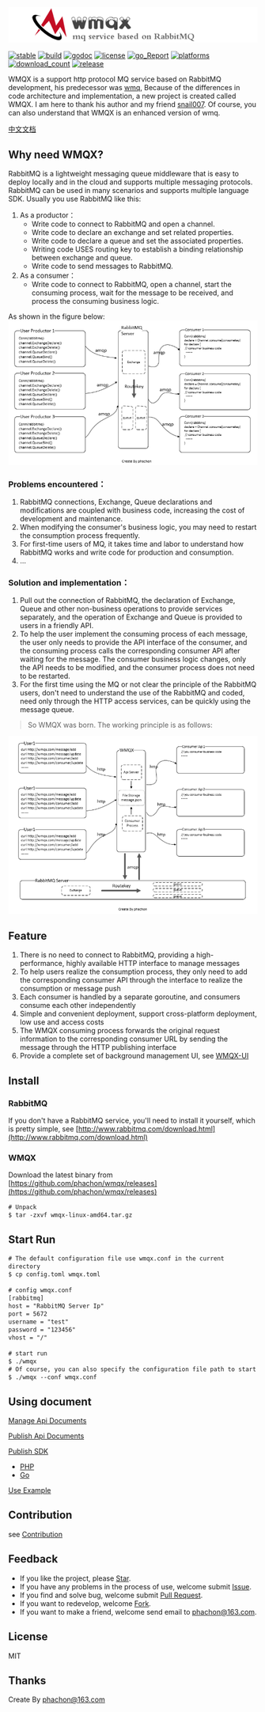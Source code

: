 [![logo](./logo.png)](https://github.com/phachon/wmqx)

[![stable](https://img.shields.io/badge/stable-stable-green.svg)](https://github.com/phachon/wmqx/) 
[![build](https://img.shields.io/shippable/5444c5ecb904a4b21567b0ff.svg)](https://travis-ci.org/phachon/wmqx)
[![godoc](http://img.shields.io/badge/godoc-reference-blue.svg?style=flat)](https://godoc.org/github.com/phachon/wmqx)
[![license](http://img.shields.io/badge/license-MIT-red.svg?style=flat)](https://raw.githubusercontent.com/phachon/wmqx/master/LICENSE)
[![go_Report](https://goreportcard.com/badge/github.com/phachon/wmqx)](https://goreportcard.com/report/github.com/phachon/wmqx)
[![platforms](https://img.shields.io/badge/platform-All-yellow.svg?style=flat)]()
[![download_count](https://img.shields.io/github/downloads/phachon/wmqx/total.svg?style=plastic)](https://github.com/phachon/wmqx/releases) 
[![release](https://img.shields.io/github/release/phachon/wmqx.svg?style=flat)](https://github.com/phachon/wmqx/releases) 

WMQX is a support http protocol MQ service based on RabbitMQ development, his predecessor was [wmq](https://github.com/snail007/wmq), Because of the differences in code architecture and implementation, a new project is created called WMQX. I am here to thank his author and my friend [snail007](https://github.com/snail007). Of course, you can also understand that WMQX is an enhanced version of wmq.

[中文文档](README_CN.md)

## Why need WMQX?
RabbitMQ is a lightweight messaging queue middleware that is easy to deploy locally and in the cloud and supports multiple messaging protocols. RabbitMQ can be used in many scenarios and supports multiple language SDK. Usually you use RabbitMQ like this: 

1. As a productor：
    - Write code to connect to RabbitMQ and open a channel.
    - Write code to declare an exchange and set related properties.
    - Write code to declare a queue and set the associated properties.
    - Writing code USES routing key to establish a binding relationship between exchange and queue.
    - Write code to send messages to RabbitMQ.
2. As a consumer：
    - Write code to connect to RabbitMQ, open a channel, start the consuming process, wait for the message to be received, and process the consuming business logic.
    
As shown in the figure below:
[![RabbitMQ](./docs/images/rabbitmq.png)](https://github.com/phachon/wmqx)

### Problems encountered：
1. RabbitMQ connections, Exchange, Queue declarations and modifications are coupled with business code, increasing the cost of development and maintenance.
2. When modifying the consumer's business logic, you may need to restart the consumption process frequently.
3. For first-time users of MQ, it takes time and labor to understand how RabbitMQ works and write code for production and consumption.
4. ...

### Solution and implementation：
1. Pull out the connection of RabbitMQ, the declaration of Exchange, Queue and other non-business operations to provide services separately, and the operation of Exchange and Queue is provided to users in a friendly API.
2. To help the user implement the consuming process of each message, the user only needs to provide the API interface of the consumer, and the consuming process calls the corresponding consumer API after waiting for the message. The consumer business logic changes, only the API needs to be modified, and the consumer process does not need to be restarted.
3. For the first time using the MQ or not clear the principle of the RabbitMQ users, don't need to understand the use of the RabbitMQ and coded, need only through the HTTP access services, can be quickly using the message queue.

> So WMQX was born. The working principle is as follows:

[![wmqx](./docs/images/wmqx.png)](https://github.com/phachon/wmqx)

## Feature
1. There is no need to connect to RabbitMQ, providing a high-performance, highly available HTTP interface to manage messages
2. To help users realize the consumption process, they only need to add the corresponding consumer API through the interface to realize the consumption or message push
3. Each consumer is handled by a separate goroutine, and consumers consume each other independently
4. Simple and convenient deployment, support cross-platform deployment, low use and access costs
5. The WMQX consuming process forwards the original request information to the corresponding consumer URL by sending the message through the HTTP publishing interface
6. Provide a complete set of background management UI, see [WMQX-UI](https://github.com/phachon/wmqx-ui)

## Install

### RabbitMQ
If you don't have a RabbitMQ service, you'll need to install it yourself, which is pretty simple, see [http://www.rabbitmq.com/download.html](http://www.rabbitmq.com/download.html)

### WMQX
Download the latest binary from [https://github.com/phachon/wmqx/releases](https://github.com/phachon/wmqx/releases)
```shell
# Unpack 
$ tar -zxvf wmqx-linux-amd64.tar.gz
```

## Start Run

```
# The default configuration file use wmqx.conf in the current directory
$ cp config.toml wmqx.toml

# config wmqx.conf
[rabbitmq]
host = "RabbitMQ Server Ip"
port = 5672
username = "test"
password = "123456"
vhost = "/"

# start run
$ ./wmqx 
# Of course, you can also specify the configuration file path to start
$ ./wmqx --conf wmqx.conf
```

## Using document

[Manage Api Documents](https://github.com/phachon/wmqx/wiki/message)

[Publish Api Documents](https://github.com/phachon/wmqx/wiki/publish)

[Publish SDK]()
- [PHP](https://github.com/phachon/wmqx/wiki/publish_sdk)
- [Go](https://github.com/phachon/wmqx/wiki/publish_go)

[Use Example](./docs/_examples)

## Contribution

see [Contribution](https://github.com/phachon/wmqx/graphs/contributors)

## Feedback

- If you like the project, please [Star](https://github.com/phachon/wmqx/stargazers).
- If you have any problems in the process of use, welcome submit [Issue](https://github.com/phachon/wmqx/issues).
- If you find and solve bug, welcome submit [Pull Request](https://github.com/phachon/wmqx/pulls).
- If you want to redevelop, welcome [Fork](https://github.com/phachon/wmqx/network/members).
- If you want to make a friend, welcome send email to [phachon@163.com](mailto:phachon@163.com).

## License

MIT

Thanks
---------
Create By phachon@163.com